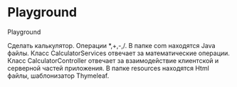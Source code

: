 # Playground
Playground

Сделать калькулятор. Операции *,+,-,/. В папке com находятся Java файлы. Класс CalculatorServices отвечает за математические операции. 
Класс  CalculatorController отвечает за взаимодействие клиентской и серверной частей приложения.
В папке resources находятся Html файлы, шаблонизатор Thymeleaf.
